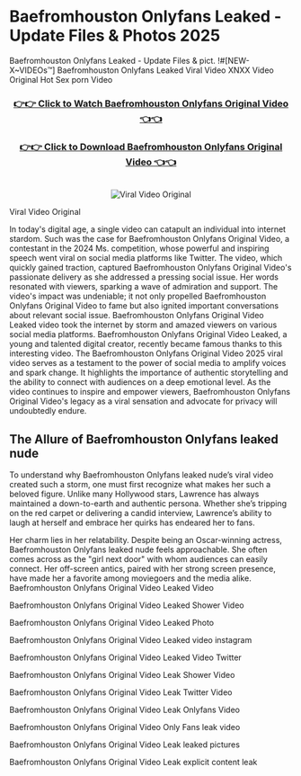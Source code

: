 # Baefromhouston Onlyfans Leaked - Update Files & Photos 2025

Baefromhouston Onlyfans Leaked - Update Files & pict. !#[NEW-X~VIDEOs™] Baefromhouston Onlyfans Leaked Viral Video XNXX Video Original Hot Sex porn Video
<br>
<div align="center">
<h3><a href="https://links2leaks.com/baefromhouston" rel="nofollow">👉👉 Click to Watch Baefromhouston Onlyfans Original Video 👈👈</a></h3>
<h3><a href="https://links2leaks.com/baefromhouston" rel="nofollow">👉👉 Click to Download Baefromhouston Onlyfans Original Video 👈👈</a></h3>
<br>
<a href="https://links2leaks.com/baefromhouston" rel="nofollow"><img src="https://i.ibb.co/Gkj2r4b/banner.png" alt="Viral Video Original" style="max-width: 100%; display: inline-block;" data-target="animated-image.originalImage"></a>
</div>

Viral Video Original

In today's digital age, a single video can catapult an individual into internet stardom. Such was the case for Baefromhouston Onlyfans Original Video, a contestant in the 2024 Ms. competition, whose powerful and inspiring speech went viral on social media platforms like Twitter.
The video, which quickly gained traction, captured Baefromhouston Onlyfans Original Video's passionate delivery as she addressed a pressing social issue. Her words resonated with viewers, sparking a wave of admiration and support. The video's impact was undeniable; it not only propelled Baefromhouston Onlyfans Original Video to fame but also ignited important conversations about relevant social issue.
Baefromhouston Onlyfans Original Video Leaked video took the internet by storm and amazed viewers on various social media platforms. Baefromhouston Onlyfans Original Video Leaked, a young and talented digital creator, recently became famous thanks to this interesting video.
The Baefromhouston Onlyfans Original Video 2025 viral video serves as a testament to the power of social media to amplify voices and spark change. It highlights the importance of authentic storytelling and the ability to connect with audiences on a deep emotional level. As the video continues to inspire and empower viewers, Baefromhouston Onlyfans Original Video's legacy as a viral sensation and advocate for privacy will undoubtedly endure.

<h2>The Allure of Baefromhouston Onlyfans leaked nude</h2>


To understand why Baefromhouston Onlyfans leaked nude’s viral video created such a storm, one must first recognize what makes her such a beloved figure. Unlike many Hollywood stars, Lawrence has always maintained a down-to-earth and authentic persona. Whether she’s tripping on the red carpet or delivering a candid interview, Lawrence’s ability to laugh at herself and embrace her quirks has endeared her to fans.

Her charm lies in her relatability. Despite being an Oscar-winning actress, Baefromhouston Onlyfans leaked nude feels approachable. She often comes across as the "girl next door" with whom audiences can easily connect. Her off-screen antics, paired with her strong screen presence, have made her a favorite among moviegoers and the media alike.
Baefromhouston Onlyfans Original Video Leaked Video

Baefromhouston Onlyfans Original Video Leaked Shower Video

Baefromhouston Onlyfans Original Video Leaked Photo

Baefromhouston Onlyfans Original Video Leaked video instagram

Baefromhouston Onlyfans Original Video Leaked Video Twitter

Baefromhouston Onlyfans Original Video Leak Shower Video

Baefromhouston Onlyfans Original Video Leak Twitter Video

Baefromhouston Onlyfans Original Video Leak Onlyfans Video

Baefromhouston Onlyfans Original Video Only Fans leak video

Baefromhouston Onlyfans Original Video Leak leaked pictures

Baefromhouston Onlyfans Original Video Leak explicit content leak